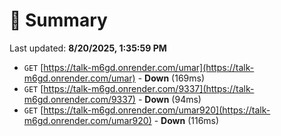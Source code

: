 # 📖 Summary
Last updated: **8/20/2025, 1:35:59 PM**

- `GET` [https://talk-m6gd.onrender.com/umar](https://talk-m6gd.onrender.com/umar) - **Down** (169ms)
- `GET` [https://talk-m6gd.onrender.com/9337](https://talk-m6gd.onrender.com/9337) - **Down** (94ms)
- `GET` [https://talk-m6gd.onrender.com/umar920](https://talk-m6gd.onrender.com/umar920) - **Down** (116ms)
